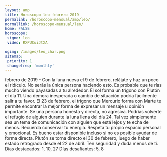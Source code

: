 ```yaml
---
layout: amp
title: Horoscopo leo febrero 2019 
permalink: /horoscopo-mensual/amp/leo/
normallink: /horoscopo-mensual/leo/
home: FALSE
horoscopo:
 signo: leo
 video: RXPUCuiJtXA

ogimg: /images/leo_char.png
sitemap:
 priority: 1
 changefreq: 'monthly'
---
```



febrero de 2019 - Con la luna nueva el 9 de febrero, relájate y haz un poco el ridículo. No serás la única persona haciendo esto. Es probable que te rías mucho viendo payasadas a tu alrededor. 
El sol forma un trígono con Plutón el día 11. Una demora inesperada o cambio de situación podría fácilmente salir a tu favor. 
El 23 de febrero, el trígono que Mercurio forma con Marte te permite encontrar la mejor forma de expresar un mensaje u opinión importante. Sé una persona honesta y directa, no agresiva. 
Podrías volverte el refugio de alguien durante la luna llena del día 24. Tal vez simplemente sea un tema de comunicación con alguien que está lejos y te echa de menos. Recuerda conservar tu energía. Respeta tu propio espacio personal y emocional. Es bueno estar disponible incluso si no es posible ayudar de forma directa. 
Plutón se torna directo el 30 de febrero, luego de haber estado retrógrado desde el 22 de abril. Ten seguridad y duda menos de ti. 
Días destacados: 1, 10, 27
Días desafiantes: 5, 8
